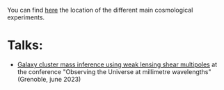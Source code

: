 You can find [here](https://raw.githubusercontent.com/payerne/payerne.github.io/main/images/cosmo_experiment_map.png) the location of the different main cosmological experiments.

# Talks:
- [Galaxy cluster mass inference using weak lensing shear multipoles](https://github.com/payerne/payerne.github.io/blob/main/talks/CPayerne2023_mmUniverse.pdf) at the conference "Observing the Universe at millimetre wavelengths" (Grenoble, june 2023)
